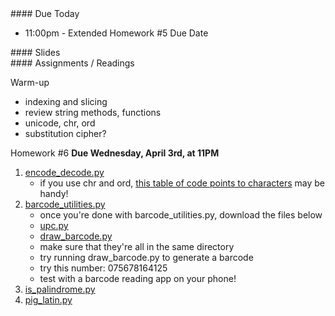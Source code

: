 <article class="due" markdown="block">
####  Due Today

* 11:00pm - Extended Homework #5 Due Date

</article>

<article class="slides" markdown="block">
####  Slides


</article>

<article class="assignments" markdown="block">
####  Assignments / Readings		

Warm-up

* indexing and slicing
* review string methods, functions
* unicode, chr, ord
* substitution cipher?

Homework #6 __Due Wednesday, April 3rd, at 11PM__ 

1. [encode_decode.py](homework/hw06/encode_decode.py)
    * if you use chr and ord, [this table of code points to characters](http://www.utf8-chartable.de/unicode-utf8-table.pl?utf8=dec) may be handy!
2. [barcode_utilities.py](homework/hw06/barcode_utilities.py)
    * once you're done with barcode_utilities.py, download the files below
    * [upc.py](homework/hw06/upc.py)
    * [draw_barcode.py](homework/hw06/draw_barcode.py)
    * make sure that they're all in the same directory
    * try running draw_barcode.py to generate a barcode
    * try this number: 075678164125
    * test with a barcode reading app on your phone!
3. [is_palindrome.py](homework/hw06/is_palindrome.py)
4. [pig_latin.py](homework/hw06/pig_latin.py)


</article>
